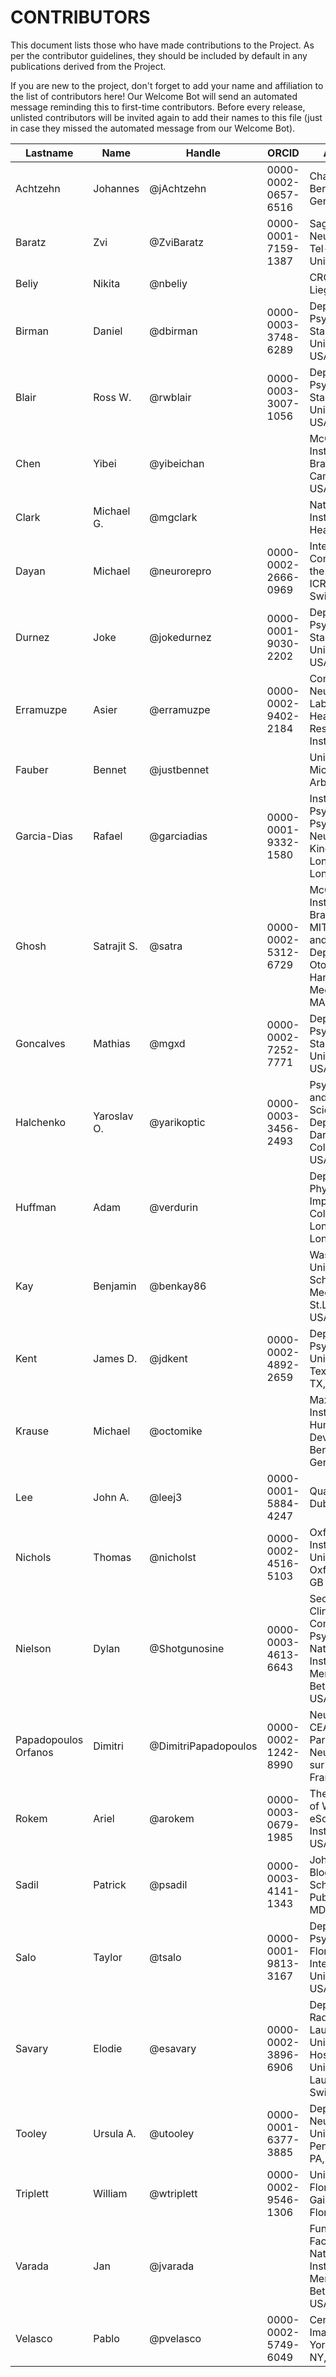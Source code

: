 # CONTRIBUTORS

This document lists those who have made contributions to the Project.
As per the contributor guidelines, they should be included by default in any publications derived from the Project.

If you are new to the project, don't forget to add your name and affiliation to the list of contributors here! Our Welcome Bot will send an automated message reminding this to first-time contributors.
Before every release, unlisted contributors will be invited again to add their names to this file (just in case they missed the automated message from our Welcome Bot).

| **Lastname** | **Name** | **Handle** | **ORCID** | **Affiliation** |
| --- | --- | --- | --- | --- |
| Achtzehn | Johannes | @jAchtzehn | 0000-0002-0657-6516 | Charité Berlin, Berlin, Germany |
| Baratz | Zvi | @ZviBaratz | 0000-0001-7159-1387 | Sagol School of Neuroscience, Tel-Aviv University |
| Beliy | Nikita | @nbeliy | | CRC ULiege, Liege, Belgium |
| Birman | Daniel | @dbirman | 0000-0003-3748-6289 | Department of Psychology, Stanford University, CA, USA |
| Blair | Ross W. | @rwblair | 0000-0003-3007-1056 | Department of Psychology, Stanford University, CA, USA |
| Chen | Yibei | @yibeichan | | McGovern Institute for Brain Research, Cambridge, USA |
| Clark | Michael G. | @mgclark | | National Institutes of Health, USA |
| Dayan | Michael | @neurorepro | 0000-0002-2666-0969 | International Committee of the Red Cross - ICRC, Geneva, Switzerland |
| Durnez | Joke | @jokedurnez | 0000-0001-9030-2202 | Department of Psychology, Stanford University, CA, USA |
| Erramuzpe | Asier | @erramuzpe | 0000-0002-9402-2184 | Computational Neuroimaging Lab, BioCruces Health Research Institute |
| Fauber | Bennet | @justbennet | | University of Michigan, Ann Arbor, USA |
| Garcia-Dias | Rafael | @garciadias | 0000-0001-9332-1580 | Institute of Psychiatry, Psychology & Neuroscience, King's College London, London, UK |
| Ghosh | Satrajit S. | @satra | 0000-0002-5312-6729 | McGovern Institute for Brain Research, MIT, MA, USA; and Department of Otolaryngology, Harvard Medical School, MA, USA |
| Goncalves | Mathias | @mgxd | 0000-0002-7252-7771 | Department of Psychology, Stanford University, CA, USA |
| Halchenko | Yaroslav O. | @yarikoptic | 0000-0003-3456-2493 | Psychological and Brain Sciences Department, Dartmouth College, NH, USA |
| Huffman | Adam | @verdurin | | Department of Physics, Imperial College London, London, UK |
| Kay | Benjamin | @benkay86 | | Washington University School of Medicine, St.Louis, MO, USA |
| Kent | James D. | @jdkent | 0000-0002-4892-2659 | Department of Psychology, University of Texas at Austin, TX, USA |
| Krause | Michael | @octomike | | Max Planck Institute for Human Development, Berlin, Germany |
| Lee | John A. | @leej3 | 0000-0001-5884-4247 | Quansight, Dublin, Ireland |
| Nichols | Thomas | @nicholst | 0000-0002-4516-5103 | Oxford Big Data Institute, University of Oxford, Oxford, GB |
| Nielson | Dylan | @Shotgunosine | 0000-0003-4613-6643 | Section on Clinical and Computational Psychiatry, National Institute of Mental Health, Bethesda, MD, USA |
| Papadopoulos Orfanos | Dimitri | @DimitriPapadopoulos | 0000-0002-1242-8990 | NeuroSpin, CEA, Université Paris-Saclay, NeuroSpin, Gif-sur-Yvette, France |
| Rokem | Ariel | @arokem | 0000-0003-0679-1985 | The University of Washington eScience Institute, WA, USA |
| Sadil | Patrick | @psadil | 0000-0003-4141-1343 | Johns Hopkins Bloomberg School of Public Health, MD, USA |
| Salo | Taylor | @tsalo | 0000-0001-9813-3167 | Department of Psychology, Florida International University, FL, USA |
| Savary | Elodie | @esavary | 0000-0002-3896-6906 | Department of Radiology, Lausanne University Hospital and University of Lausanne, Switzerland |
| Tooley | Ursula A. | @utooley | 0000-0001-6377-3885 | Department of Neuroscience, University of Pennsylvania, PA, USA |
| Triplett | William | @wtriplett | 0000-0002-9546-1306 | University of Florida: Gainesville, Florida, US |
| Varada | Jan | @jvarada | | Functional MRI Facility, National Institute of Mental Health, Bethesda, MD, USA |
| Velasco | Pablo | @pvelasco | 0000-0002-5749-6049 | Center for Brain Imaging, New York University, NY, USA |
